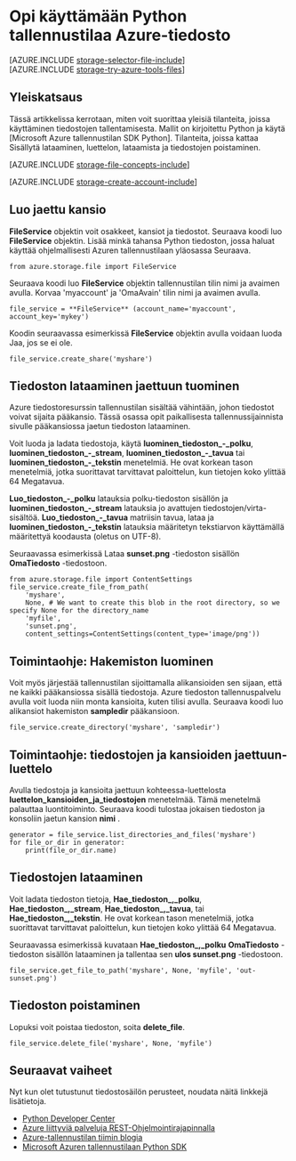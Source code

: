 <properties
    pageTitle="Azure-tiedostojen tallennus-Python käyttämisestä | Microsoft Azure"
    description="Lue, miten Azure tiedostojen tallentamisesta-Python lataaminen, luettelon, lataa ja poista tiedostot."
    services="storage"
    documentationCenter="python"
    authors="robinsh"
    manager="carmonm"
    editor="tysonn"/>

<tags
    ms.service="storage"
    ms.workload="storage"
    ms.tgt_pltfrm="na"
    ms.devlang="python"
    ms.topic="article"
    ms.date="09/20/2016"
    ms.author="robinsh"/>

# <a name="how-to-use-azure-file-storage-from-python"></a>Opi käyttämään Python tallennustilaa Azure-tiedosto

[AZURE.INCLUDE [storage-selector-file-include](../../includes/storage-selector-file-include.md)]
<br/>
[AZURE.INCLUDE [storage-try-azure-tools-files](../../includes/storage-try-azure-tools-files.md)]

## <a name="overview"></a>Yleiskatsaus

Tässä artikkelissa kerrotaan, miten voit suorittaa yleisiä tilanteita, joissa käyttäminen tiedostojen tallentamisesta. Mallit on kirjoitettu Python ja käytä [Microsoft Azure tallennustilan SDK Python]. Tilanteita, joissa kattaa Sisällytä lataaminen, luettelon, lataamista ja tiedostojen poistaminen.

[AZURE.INCLUDE [storage-file-concepts-include](../../includes/storage-file-concepts-include.md)]

[AZURE.INCLUDE [storage-create-account-include](../../includes/storage-create-account-include.md)]

## <a name="create-a-share"></a>Luo jaettu kansio

**FileService** objektin voit osakkeet, kansiot ja tiedostot. Seuraava koodi luo **FileService** objektin. Lisää minkä tahansa Python tiedoston, jossa haluat käyttää ohjelmallisesti Azuren tallennustilaan yläosassa Seuraava.

    from azure.storage.file import FileService

Seuraava koodi luo **FileService** objektin tallennustilan tilin nimi ja avaimen avulla.  Korvaa 'myaccount' ja 'OmaAvain' tilin nimi ja avaimen avulla.

    file_service = **FileService** (account_name='myaccount', account_key='mykey')

Koodin seuraavassa esimerkissä **FileService** objektin avulla voidaan luoda Jaa, jos se ei ole.

    file_service.create_share('myshare')

## <a name="upload-a-file-into-a-share"></a>Tiedoston lataaminen jaettuun tuominen

Azure tiedostoresurssin tallennustilan sisältää vähintään, johon tiedostot voivat sijaita pääkansio. Tässä osassa opit paikallisesta tallennussijainnista sivulle pääkansiossa jaetun tiedoston lataaminen.

Voit luoda ja ladata tiedostoja, käytä **luominen\_tiedoston\_-\_polku**, **luominen\_tiedoston\_-\_stream**, **luominen\_tiedoston\_-\_tavua** tai **luominen\_tiedoston\_-\_tekstin** menetelmiä. He ovat korkean tason menetelmiä, jotka suorittavat tarvittavat paloittelun, kun tietojen koko ylittää 64 Megatavua.

**Luo\_tiedoston\_-\_polku** latauksia polku-tiedoston sisällön ja **luominen\_tiedoston\_-\_stream** latauksia jo avattujen tiedostojen/virta-sisältöä. **Luo\_tiedoston\_-\_tavua** matriisin tavua, lataa ja **luominen\_tiedoston\_-\_tekstin** latauksia määritetyn tekstiarvon käyttämällä määritettyä koodausta (oletus on UTF-8).

Seuraavassa esimerkissä Lataa **sunset.png** -tiedoston sisällön **OmaTiedosto** -tiedostoon.

    from azure.storage.file import ContentSettings
    file_service.create_file_from_path(
        'myshare',
        None, # We want to create this blob in the root directory, so we specify None for the directory_name
        'myfile',
        'sunset.png',
        content_settings=ContentSettings(content_type='image/png'))

## <a name="how-to-create-a-directory"></a>Toimintaohje: Hakemiston luominen

Voit myös järjestää tallennustilan sijoittamalla alikansioiden sen sijaan, että ne kaikki pääkansiossa sisällä tiedostoja. Azure tiedoston tallennuspalvelu avulla voit luoda niin monta kansioita, kuten tilisi avulla. Seuraava koodi luo alikansiot hakemiston **sampledir** pääkansioon.

    file_service.create_directory('myshare', 'sampledir')

## <a name="how-to-list-files-and-directories-in-a-share"></a>Toimintaohje: tiedostojen ja kansioiden jaettuun-luettelo

Avulla tiedostoja ja kansioita jaettuun kohteessa-luettelosta **luettelon\_kansioiden\_ja\_tiedostojen** menetelmää. Tämä menetelmä palauttaa luontitoiminto. Seuraava koodi tulostaa jokaisen tiedoston ja konsoliin jaetun kansion **nimi** .

    generator = file_service.list_directories_and_files('myshare')
    for file_or_dir in generator:
        print(file_or_dir.name)

## <a name="download-files"></a>Tiedostojen lataaminen

Voit ladata tiedoston tietoja, **Hae\_tiedoston\_,\_polku**, **Hae\_tiedoston\_,\_stream**, **Hae\_tiedoston\_,\_tavua**, tai **Hae\_tiedoston\_,\_tekstin**. He ovat korkean tason menetelmiä, jotka suorittavat tarvittavat paloittelun, kun tietojen koko ylittää 64 Megatavua.

Seuraavassa esimerkissä kuvataan **Hae\_tiedoston\_,\_polku** **OmaTiedosto** -tiedoston sisällön lataaminen ja tallentaa sen **ulos sunset.png** -tiedostoon.

    file_service.get_file_to_path('myshare', None, 'myfile', 'out-sunset.png')

## <a name="delete-a-file"></a>Tiedoston poistaminen

Lopuksi voit poistaa tiedoston, soita **delete_file**.

    file_service.delete_file('myshare', None, 'myfile')

## <a name="next-steps"></a>Seuraavat vaiheet

Nyt kun olet tutustunut tiedostosäilön perusteet, noudata näitä linkkejä lisätietoja.

- [Python Developer Center](/develop/python/)
- [Azure liittyviä palveluja REST-Ohjelmointirajapinnalla](http://msdn.microsoft.com/library/azure/dd179355)
- [Azure-tallennustilan tiimin blogia]
- [Microsoft Azuren tallennustilaan Python SDK]

[Azure-tallennustilan tiimin blogia]: http://blogs.msdn.com/b/windowsazurestorage/
[Microsoft Azuren tallennustilaan Python SDK]: https://github.com/Azure/azure-storage-python
